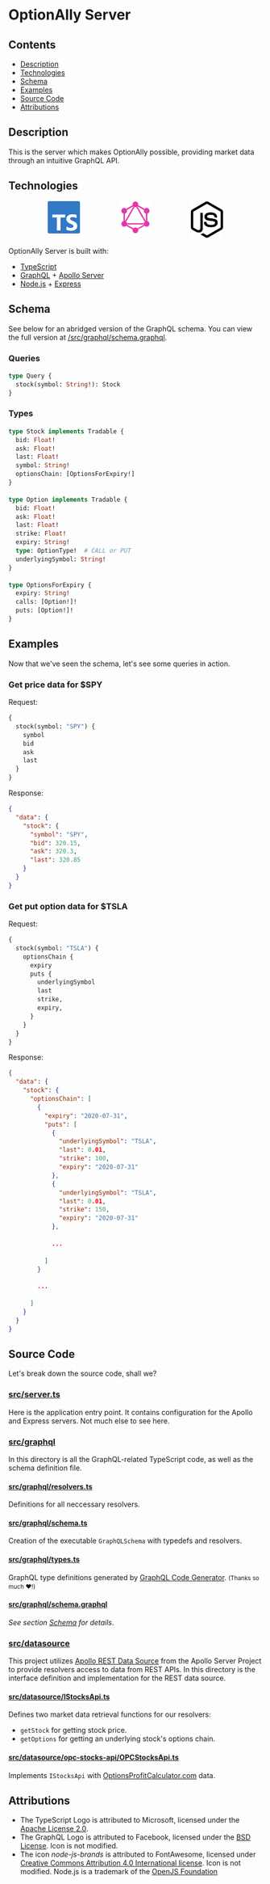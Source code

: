 # OptionAlly Server
## Contents
* [Description](#description)
* [Technologies](#technologies)
* [Schema](#schema)
* [Examples](#examples)
* [Source Code](#source-code)
* [Attributions](#attributions)

## Description
This is the server which makes OptionAlly possible, providing market data through an intuitive GraphQL API.

## Technologies
<div style="display: flex; justify-content: space-evenly">
  <a href="https://www.typescriptlang.org/">
    <img src="./assets/ts-logo-128.svg" width="64" alt="TypeScript Logo">
  </a>
  <a href="https://graphql.org/">
    <img src="./assets/GraphQL_Logo.svg" width="64" alt="GraphQL Logo">
  </a>
  <a href="https://nodejs.org/en/">
    <img src="./assets/node-js-brands.svg" width="64" alt="Node.js Logo">
  </a>
</div>

OptionAlly Server is built with:
- [TypeScript](https://www.typescriptlang.org/)
- [GraphQL](https://graphql.org/) + [Apollo Server](https://www.apollographql.com/docs/apollo-server/)
- [Node.js](https://nodejs.org/en/) + [Express](https://expressjs.com/)
  
## Schema
See below for an abridged version of the GraphQL schema. You can view the full version at [/src/graphql/schema.graphql](/src/graphql/schema.graphql).
### Queries
```graphql
type Query {
  stock(symbol: String!): Stock
}
```

### Types
```graphql
type Stock implements Tradable {
  bid: Float!
  ask: Float!
  last: Float!
  symbol: String!
  optionsChain: [OptionsForExpiry!]
}

type Option implements Tradable {
  bid: Float!
  ask: Float!
  last: Float!
  strike: Float!
  expiry: String!
  type: OptionType!  # CALL or PUT
  underlyingSymbol: String!
}

type OptionsForExpiry {
  expiry: String!
  calls: [Option!]!
  puts: [Option!]!
}
```

## Examples
Now that we've seen the schema, let's see some queries in action.

### Get price data for $SPY
Request:
```graphql
{
  stock(symbol: "SPY") {
    symbol
    bid
    ask
    last
  }
}
```

Response:
```json
{
  "data": {
    "stock": {
      "symbol": "SPY",
      "bid": 320.15,
      "ask": 320.3,
      "last": 320.85
    }
  }
}
```

### Get put option data for $TSLA
Request:
```graphql
{
  stock(symbol: "TSLA") {
    optionsChain {
      expiry
      puts {
        underlyingSymbol
        last
        strike,
        expiry,
      }
    }
  } 
}
```

Response:
```json
{
  "data": {
    "stock": {
      "optionsChain": [
        {
          "expiry": "2020-07-31",
          "puts": [
            {
              "underlyingSymbol": "TSLA",
              "last": 0.01,
              "strike": 100,
              "expiry": "2020-07-31"
            },
            {
              "underlyingSymbol": "TSLA",
              "last": 0.01,
              "strike": 150,
              "expiry": "2020-07-31"
            },

            ...
          
          ]
        }
        
        ...
      
      ]
    }
  }
}
```

## Source Code
Let's break down the source code, shall we?
### [src/server.ts](src/server.ts)
Here is the application entry point. It contains configuration for the Apollo and Express servers. Not much else to see here.

### [src/graphql](src/graphql)
In this directory is all the GraphQL-related TypeScript code, as well as the schema definition file.

#### [src/graphql/resolvers.ts](src/graphql/resolvers.ts)
Definitions for all neccessary resolvers.

#### [src/graphql/schema.ts](src/graphql/schema.ts)
Creation of the executable `GraphQLSchema` with typedefs and resolvers.

#### [src/graphql/types.ts](src/graphql/types.ts)
GraphQL type definitions generated by [GraphQL Code Generator](https://graphql-code-generator.com/). <small>(Thanks so much ♥!)</small>

#### [src/graphql/schema.graphql](src/graphql/schema.graphql)
 *See section [Schema](#schema) for details*.

### [src/datasource](src/datasource)
This project utilizes [Apollo REST Data Source](https://www.npmjs.com/package/apollo-datasource-rest) from the Apollo Server Project to provide resolvers access to data from REST APIs. In this directory is the interface definition and implementation for the REST data source.

#### [src/datasource/IStocksApi.ts](src/datasource/IStocksApi.ts)
Defines two market data retrieval functions for our resolvers:
- `getStock` for getting stock price.
- `getOptions` for getting an underlying stock's options chain.

#### [src/datasource/opc-stocks-api/OPCStocksApi.ts](src/datasource/opc-stocks-api/OPCStocksApi.ts)
Implements `IStocksApi` with [OptionsProfitCalculator.com](https://OptionsProfitCalculator.com) data.


## Attributions
* The TypeScript Logo is attributed to Microsoft, licensed under the [Apache License 2.0](http://www.apache.org/licenses/LICENSE-2.0).
* The GraphQL Logo is attributed to Facebook, licensed under the <a href="http://opensource.org/licenses/bsd-license.php">BSD License</a>. Icon is not modified.
* The icon *node-js-brands* is attributed to FontAwesome, licensed under [Creative Commons Attribution 4.0 International license](https://fontawesome.com/license). Icon is not modified. Node.js is a trademark of the [OpenJS Foundation](https://openjsf.org/)